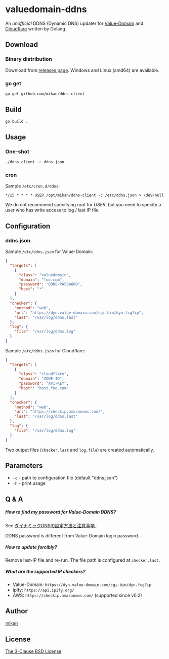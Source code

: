 valuedomain-ddns
================

An _unofficial_ DDNS (Dynamic DNS) updater for [Value-Domain](https://www.value-domain.com/) and [Cloudflare](https://www.cloudflare.com/) written by Golang.

Download
--------

### Binary distribution

Download from [releases page](https://github.com/mikan/valuedomain-ddns/releases). Windows and Linux (amd64) are available.

### go get

```bash
go get github.com/mikan/ddns-client
```

Build
-----

```bash
go build .
```

Usage
-----

### One-shot

```bash
./ddns-client -c ddns.json
```

### cron

Sample `/etc/cron.d/ddns`:

```cron
*/15 * * * * USER /opt/mikan/ddns-client -c /etc/ddns.json > /dev/null
```

We do not recommend specifying root for _USER_, but you need to specify a user who has write access to log / last IP file.

Configuration
-------------

### ddns.json

Sample `/etc/ddns.json` for Value-Domain:

```json
{
  "targets": [
    {
      "class": "valuedomain",
      "domain": "foo.com",
      "password": "DDNS-PASSWORD",
      "host": "*"
    }
  ],
  "checker": {
    "method": "web",
    "url": "https://dyn.value-domain.com/cgi-bin/dyn.fcg?ip",
    "last": "/var/log/ddns.last"
  },
  "log": {
    "file": "/var/log/ddns.log"
  }
}
```

Sample `/etc/ddns.json` for Cloudflare:

```json
{
  "targets": [
    {
      "class": "cloudflare",
      "domain": "ZONE-ID",
      "password": "API-KEY",
      "host": "host.foo.com"
    }
  ],
  "checker": {
    "method": "web",
    "url": "https://checkip.amazonaws.com/",
    "last": "/var/log/ddns.last"
  },
  "log": {
    "file": "/var/log/ddns.log"
  }
}
```

Two output files (`checker.last` and `log.file`) are created automatically.

Parameters
----------

* `-c` - path to configuration file (default "ddns.json")
* `-h` - print usage

Q & A
-----

##### How to find my password for Value-Domain DDNS?

See [ダイナミックDNSの設定方法と注意事項
](https://www.value-domain.com/ddns.php?action=howto).

DDNS password is different from Value-Domain login password.

##### How to update forcibly?

Remove last-IP file and re-run. The file path is configured at `checker.last`.

##### What are the supported IP checkers?

- Value-Domain: `https://dyn.value-domain.com/cgi-bin/dyn.fcg?ip`
- ipify: `https://api.ipify.org/`
- AWS: `https://checkip.amazonaws.com/` (supported since v0.2)

Author
-----

[mikan](https://github.com/mikan)

License
-------

[The 3-Clause BSD License](LICENSE)
